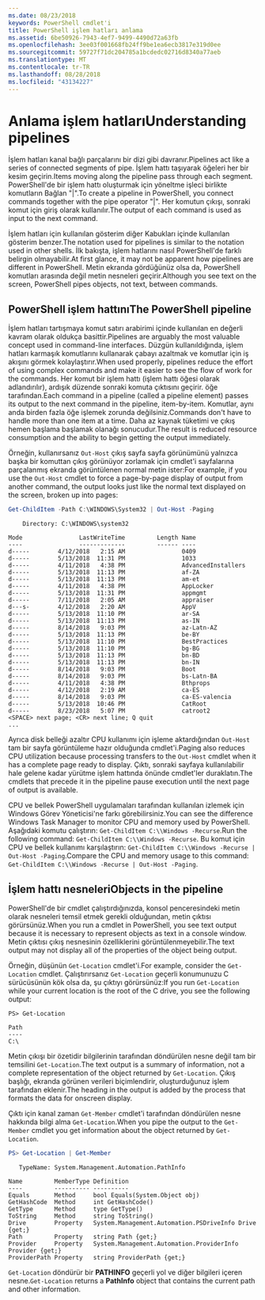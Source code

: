 ```yaml
---
ms.date: 08/23/2018
keywords: PowerShell cmdlet'i
title: PowerShell işlem hatları anlama
ms.assetid: 6be50926-7943-4ef7-9499-4490d72a63fb
ms.openlocfilehash: 3ee03f001668fb24ff9be1ea6ecb3817e319d0ee
ms.sourcegitcommit: 59727f71dc204785a1bcdedc02716d8340a77aeb
ms.translationtype: MT
ms.contentlocale: tr-TR
ms.lasthandoff: 08/28/2018
ms.locfileid: "43134227"
---
```

# <a name="understanding-pipelines"></a><span data-ttu-id="d1546-103">Anlama işlem hatları</span><span class="sxs-lookup"><span data-stu-id="d1546-103">Understanding pipelines</span></span>

<span data-ttu-id="d1546-104">İşlem hatları kanal bağlı parçalarını bir dizi gibi davranır.</span><span class="sxs-lookup"><span data-stu-id="d1546-104">Pipelines act like a series of connected segments of pipe.</span></span> <span data-ttu-id="d1546-105">İşlem hattı taşıyarak öğeleri her bir kesim geçirin.</span><span class="sxs-lookup"><span data-stu-id="d1546-105">Items moving along the pipeline pass through each segment.</span></span> <span data-ttu-id="d1546-106">PowerShell'de bir işlem hattı oluşturmak için yöneltme işleci birlikte komutların Bağlan "|".</span><span class="sxs-lookup"><span data-stu-id="d1546-106">To create a pipeline in PowerShell, you connect commands together with the pipe operator "|".</span></span> <span data-ttu-id="d1546-107">Her komutun çıkışı, sonraki komut için giriş olarak kullanılır.</span><span class="sxs-lookup"><span data-stu-id="d1546-107">The output of each command is used as input to the next command.</span></span>

<span data-ttu-id="d1546-108">İşlem hatları için kullanılan gösterim diğer Kabukları içinde kullanılan gösterim benzer.</span><span class="sxs-lookup"><span data-stu-id="d1546-108">The notation used for pipelines is similar to the notation used in other shells.</span></span> <span data-ttu-id="d1546-109">İlk bakışta, işlem hatlarını nasıl PowerShell'de farklı belirgin olmayabilir.</span><span class="sxs-lookup"><span data-stu-id="d1546-109">At first glance, it may not be apparent how pipelines are different in PowerShell.</span></span> <span data-ttu-id="d1546-110">Metin ekranda gördüğünüz olsa da, PowerShell komutları arasında değil metin nesneleri geçirir.</span><span class="sxs-lookup"><span data-stu-id="d1546-110">Although you see text on the screen, PowerShell pipes objects, not text, between commands.</span></span>

## <a name="the-powershell-pipeline"></a><span data-ttu-id="d1546-111">PowerShell işlem hattını</span><span class="sxs-lookup"><span data-stu-id="d1546-111">The PowerShell pipeline</span></span>

<span data-ttu-id="d1546-112">İşlem hatları tartışmaya komut satırı arabirimi içinde kullanılan en değerli kavram olarak oldukça basittir.</span><span class="sxs-lookup"><span data-stu-id="d1546-112">Pipelines are arguably the most valuable concept used in command-line interfaces.</span></span> <span data-ttu-id="d1546-113">Düzgün kullanıldığında, işlem hatları karmaşık komutlarını kullanarak çabayı azaltmak ve komutlar için iş akışını görmek kolaylaştırır.</span><span class="sxs-lookup"><span data-stu-id="d1546-113">When used properly, pipelines reduce the effort of using complex commands and make it easier to see the flow of work for the commands.</span></span> <span data-ttu-id="d1546-114">Her komut bir işlem hattı (işlem hattı öğesi olarak adlandırılır), ardışık düzende sonraki komuta çıktısını geçirir. öğe tarafından.</span><span class="sxs-lookup"><span data-stu-id="d1546-114">Each command in a pipeline (called a pipeline element) passes its output to the next command in the pipeline, item-by-item.</span></span> <span data-ttu-id="d1546-115">Komutlar, aynı anda birden fazla öğe işlemek zorunda değilsiniz.</span><span class="sxs-lookup"><span data-stu-id="d1546-115">Commands don't have to handle more than one item at a time.</span></span> <span data-ttu-id="d1546-116">Daha az kaynak tüketimi ve çıkış hemen başlama başlamak olanağı sonucudur.</span><span class="sxs-lookup"><span data-stu-id="d1546-116">The result is reduced resource consumption and the ability to begin getting the output immediately.</span></span>

<span data-ttu-id="d1546-117">Örneğin, kullanırsanız `Out-Host` çıkış sayfa sayfa görünümünü yalnızca başka bir komuttan çıkış görünüyor zorlamak için cmdlet'i sayfalarına parçalanmış ekranda görüntülenen normal metin ister:</span><span class="sxs-lookup"><span data-stu-id="d1546-117">For example, if you use the `Out-Host` cmdlet to force a page-by-page display of output from another command, the output looks just like the normal text displayed on the screen, broken up into pages:</span></span>

```powershell
Get-ChildItem -Path C:\WINDOWS\System32 | Out-Host -Paging
```

```Output
    Directory: C:\WINDOWS\system32

Mode                LastWriteTime         Length Name
----                -------------         ------ ----
d-----        4/12/2018   2:15 AM                0409
d-----        5/13/2018  11:31 PM                1033
d-----        4/11/2018   4:38 PM                AdvancedInstallers
d-----        5/13/2018  11:13 PM                af-ZA
d-----        5/13/2018  11:13 PM                am-et
d-----        4/11/2018   4:38 PM                AppLocker
d-----        5/13/2018  11:31 PM                appmgmt
d-----        7/11/2018   2:05 AM                appraiser
d---s-        4/12/2018   2:20 AM                AppV
d-----        5/13/2018  11:10 PM                ar-SA
d-----        5/13/2018  11:13 PM                as-IN
d-----        8/14/2018   9:03 PM                az-Latn-AZ
d-----        5/13/2018  11:13 PM                be-BY
d-----        5/13/2018  11:10 PM                BestPractices
d-----        5/13/2018  11:10 PM                bg-BG
d-----        5/13/2018  11:13 PM                bn-BD
d-----        5/13/2018  11:13 PM                bn-IN
d-----        8/14/2018   9:03 PM                Boot
d-----        8/14/2018   9:03 PM                bs-Latn-BA
d-----        4/11/2018   4:38 PM                Bthprops
d-----        4/12/2018   2:19 AM                ca-ES
d-----        8/14/2018   9:03 PM                ca-ES-valencia
d-----        5/13/2018  10:46 PM                CatRoot
d-----        8/23/2018   5:07 PM                catroot2
<SPACE> next page; <CR> next line; Q quit
...
```

<span data-ttu-id="d1546-118">Ayrıca disk belleği azaltır CPU kullanımı için işleme aktardığından `Out-Host` tam bir sayfa görüntüleme hazır olduğunda cmdlet'i.</span><span class="sxs-lookup"><span data-stu-id="d1546-118">Paging also reduces CPU utilization because processing transfers to the `Out-Host` cmdlet when it has a complete page ready to display.</span></span> <span data-ttu-id="d1546-119">Çıktı, sonraki sayfaya kullanılabilir hale gelene kadar yürütme işlem hattında önünde cmdlet'ler duraklatın.</span><span class="sxs-lookup"><span data-stu-id="d1546-119">The cmdlets that precede it in the pipeline pause execution until the next page of output is available.</span></span>

<span data-ttu-id="d1546-120">CPU ve bellek PowerShell uygulamaları tarafından kullanılan izlemek için Windows Görev Yöneticisi'ne farkı görebilirsiniz.</span><span class="sxs-lookup"><span data-stu-id="d1546-120">You can see the difference Windows Task Manager to monitor CPU and memory used by PowerShell.</span></span> <span data-ttu-id="d1546-121">Aşağıdaki komutu çalıştırın: `Get-ChildItem C:\\Windows -Recurse`.</span><span class="sxs-lookup"><span data-stu-id="d1546-121">Run the following command: `Get-ChildItem C:\\Windows -Recurse`.</span></span> <span data-ttu-id="d1546-122">Bu komut için CPU ve bellek kullanımı karşılaştırın: `Get-ChildItem C:\\Windows -Recurse | Out-Host -Paging`.</span><span class="sxs-lookup"><span data-stu-id="d1546-122">Compare the CPU and memory usage to this command: `Get-ChildItem C:\\Windows -Recurse | Out-Host -Paging`.</span></span>

## <a name="objects-in-the-pipeline"></a><span data-ttu-id="d1546-123">İşlem hattı nesneleri</span><span class="sxs-lookup"><span data-stu-id="d1546-123">Objects in the pipeline</span></span>

<span data-ttu-id="d1546-124">PowerShell'de bir cmdlet çalıştırdığınızda, konsol penceresindeki metin olarak nesneleri temsil etmek gerekli olduğundan, metin çıktısı görürsünüz.</span><span class="sxs-lookup"><span data-stu-id="d1546-124">When you run a cmdlet in PowerShell, you see text output because it is necessary to represent objects as text in a console window.</span></span> <span data-ttu-id="d1546-125">Metin çıktısı çıkış nesnesinin özelliklerini görüntülenmeyebilir.</span><span class="sxs-lookup"><span data-stu-id="d1546-125">The text output may not display all of the properties of the object being output.</span></span>

<span data-ttu-id="d1546-126">Örneğin, düşünün `Get-Location` cmdlet'i.</span><span class="sxs-lookup"><span data-stu-id="d1546-126">For example, consider the `Get-Location` cmdlet.</span></span> <span data-ttu-id="d1546-127">Çalıştırırsanız `Get-Location` geçerli konumunuzu C sürücüsünün kök olsa da, şu çıktıyı görürsünüz:</span><span class="sxs-lookup"><span data-stu-id="d1546-127">If you run `Get-Location` while your current location is the root of the C drive, you see the following output:</span></span>

```
PS> Get-Location

Path
----
C:\
```

<span data-ttu-id="d1546-128">Metin çıkışı bir özetidir bilgilerinin tarafından döndürülen nesne değil tam bir temsilini `Get-Location`.</span><span class="sxs-lookup"><span data-stu-id="d1546-128">The text output is a summary of information, not a complete representation of the object returned by `Get-Location`.</span></span> <span data-ttu-id="d1546-129">Çıkış başlığı, ekranda görünen verileri biçimlendirir, oluşturduğunuz işlem tarafından eklenir.</span><span class="sxs-lookup"><span data-stu-id="d1546-129">The heading in the output is added by the process that formats the data for onscreen display.</span></span>

<span data-ttu-id="d1546-130">Çıktı için kanal zaman `Get-Member` cmdlet'i tarafından döndürülen nesne hakkında bilgi alma `Get-Location`.</span><span class="sxs-lookup"><span data-stu-id="d1546-130">When you pipe the output to the `Get-Member` cmdlet you get information about the object returned by `Get-Location`.</span></span>

```powershell
PS> Get-Location | Get-Member
```

```Output
   TypeName: System.Management.Automation.PathInfo

Name         MemberType Definition
----         ---------- ----------
Equals       Method     bool Equals(System.Object obj)
GetHashCode  Method     int GetHashCode()
GetType      Method     type GetType()
ToString     Method     string ToString()
Drive        Property   System.Management.Automation.PSDriveInfo Drive {get;}
Path         Property   string Path {get;}
Provider     Property   System.Management.Automation.ProviderInfo Provider {get;}
ProviderPath Property   string ProviderPath {get;}
```

<span data-ttu-id="d1546-131">`Get-Location` döndürür bir **PATHINFO** geçerli yol ve diğer bilgileri içeren nesne.</span><span class="sxs-lookup"><span data-stu-id="d1546-131">`Get-Location` returns a **PathInfo** object that contains the current path and other information.</span></span>

